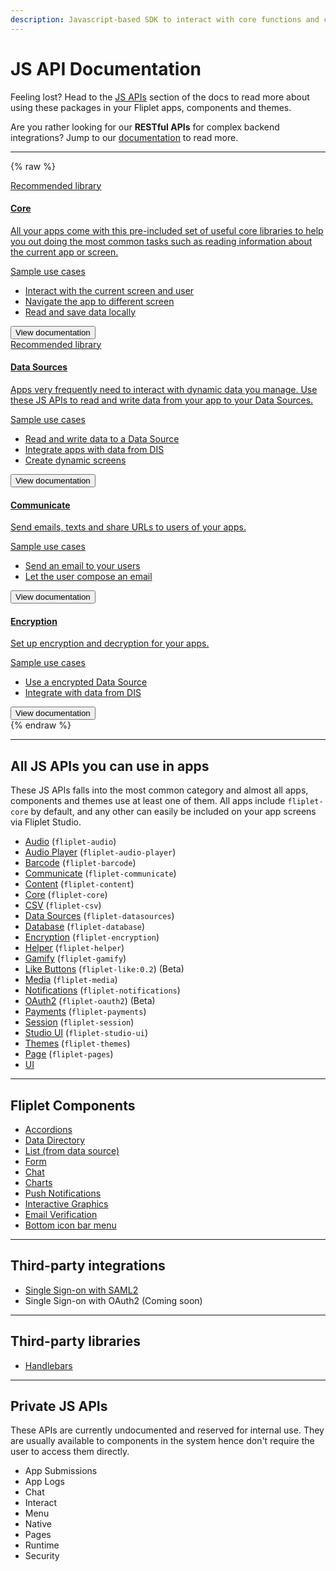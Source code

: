 ```yaml
---
description: Javascript-based SDK to interact with core functions and components in your Fliplet Apps.
---
```


# JS API Documentation

Feeling lost? Head to the [JS APIs](JS-APIs.md) section of the docs to read more about using these packages in your Fliplet apps, components and themes.

<p class="quote">Are you rather looking for our <strong>RESTful APIs</strong> for complex backend integrations? Jump to our <a href="/REST-API-Documentation.html">documentation</a> to read more.</p>

---

{% raw %}
<section class="blocks alt">
  <a class="bl two" href="/API/core/overview.html">
    <div>
      <span class="pin">Recommended library</span>
      <h4>Core</h4>
      <p>All your apps come with this pre-included set of useful core libraries to help you out doing the most common tasks such as reading information about the current app or screen.</p>
      <p class="note">Sample use cases</p>
      <ul>
        <li>Interact with the current screen and user</li>
        <li>Navigate the app to different screen</li>
        <li>Read and save data locally</li>
      </ul>
      <button>View documentation</button>
    </div>
  </a>
  <a class="bl two" href="/API/fliplet-datasources.html">
    <div>
      <span class="pin">Recommended library</span>
      <h4>Data Sources</h4>
      <p>Apps very frequently need to interact with dynamic data you manage. Use these JS APIs to read and write data from your app to your Data Sources.</p>
      <p class="note">Sample use cases</p>
      <ul>
        <li>Read and write data to a Data Source</li>
        <li>Integrate apps with data from DIS</li>
        <li>Create dynamic screens</li>
      </ul>
      <button>View documentation</button>
    </div>
  </a>
</section>
<section class="blocks alt">
  <a class="bl two" href="/API/core/overview.html">
    <div>
      <h4>Communicate</h4>
      <p>Send emails, texts and share URLs to users of your apps.</p>
      <p class="note">Sample use cases</p>
      <ul>
        <li>Send an email to your users</li>
        <li>Let the user compose an email</li>
      </ul>
      <button>View documentation</button>
    </div>
  </a>
  <a class="bl two" href="/API/fliplet-datasources.html">
    <div>
      <h4>Encryption</h4>
      <p>Set up encryption and decryption for your apps.</p>
      <p class="note">Sample use cases</p>
      <ul>
        <li>Use a encrypted Data Source</li>
        <li>Integrate with data from DIS</li>
      </ul>
      <button>View documentation</button>
    </div>
  </a>
</section>
{% endraw %}

---

## All JS APIs you can use in apps

These JS APIs falls into the most common category and almost all apps, components and themes use at least one of them. All apps include `fliplet-core` by default, and any other can easily be included on your app screens via Fliplet Studio.

  - [Audio](API/fliplet-audio.md) (`fliplet-audio`)
  - [Audio Player](API/fliplet-audio-player.md) (`fliplet-audio-player`)
  - [Barcode](API/fliplet-barcode.md) (`fliplet-barcode`)
  - [Communicate](API/fliplet-communicate.md) (`fliplet-communicate`)
  - [Content](API/fliplet-content.md) (`fliplet-content`)
  - [Core](API/fliplet-core.md) (`fliplet-core`)
  - [CSV](API/fliplet-csv.md) (`fliplet-csv`)
  - [Data Sources](API/fliplet-datasources.md) (`fliplet-datasources`)
  - [Database](API/fliplet-database.md) (`fliplet-database`)
  - [Encryption](API/fliplet-encryption.md) (`fliplet-encryption`)
  - [Helper](API/helpers/overview.md) (`fliplet-helper`)
  - [Gamify](API/fliplet-gamify.md) (`fliplet-gamify`)
  - [Like Buttons](API/like-buttons.md) (`fliplet-like:0.2`) (Beta)
  - [Media](API/fliplet-media.md) (`fliplet-media`)
  - [Notifications](API/fliplet-notifications.md) (`fliplet-notifications`)
  - [OAuth2](API/fliplet-oauth2.md) (`fliplet-oauth2`) (Beta)
  - [Payments](API/fliplet-payments.md) (`fliplet-payments`)
  - [Session](API/fliplet-session.md) (`fliplet-session`)
  - [Studio UI](UI-guidelines-interface.md) (`fliplet-studio-ui`)
  - [Themes](API/fliplet-themes.md) (`fliplet-themes`)
  - [Page](API/fliplet-page.md) (`fliplet-pages`)
  - [UI](API/fliplet-ui.md)

---

## Fliplet Components

  - [Accordions](API/components/accordions.md)
  - [Data Directory](API/components/data-directory.md)
  - [List (from data source)](API/components/list-from-data-source.md)
  - [Form](API/components/form-builder.md)
  - [Chat](API/components/chat.md)
  - [Charts](API/components/charts.md)
  - [Push Notifications](API/components/push-notifications.md)
  - [Interactive Graphics](API/components/interactive-graphics.md)
  - [Email Verification](API/components/email-verification.md)
  - [Bottom icon bar menu](API/components/menu-bottom-icon-bar.md)

---

## Third-party integrations

  - [Single Sign-on with SAML2](API/integrations/sso-saml2.md)
  - Single Sign-on with OAuth2 (Coming soon)

---

## Third-party libraries

  - [Handlebars](API/libraries/handlebars.md)

---

## Private JS APIs

These APIs are currently undocumented and reserved for internal use. They are usually available to components in the system hence don't require the user to access them directly.

  - App Submissions
  - App Logs
  - Chat
  - Interact
  - Menu
  - Native
  - Pages
  - Runtime
  - Security
